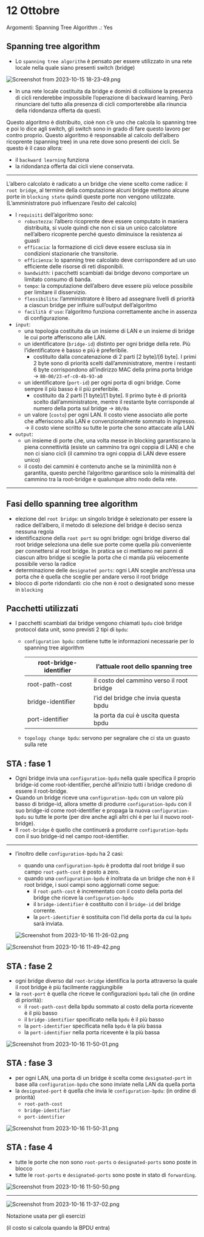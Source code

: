 # 12 Ottobre

Argomenti: Spanning Tree Algorithm
.: Yes

## Spanning tree algorithm

- Lo `spanning tree algorithm` è pensato per essere utilizzato in una rete locale nella quale siano presenti switch (bridge)

![Screenshot from 2023-10-15 18-23-49.png](Screenshot_from_2023-10-15_18-23-49.png)

- In una rete locale costituita da bridge e domini di collisione la presenza di cicli renderebbe impossibile l’operazione di backward learning. Però rinunciare del tutto alla presenza di cicli comporterebbe alla rinuncia della ridondanza offerta da questi.

Questo algoritmo è distribuito, cioè non c’è uno che calcola lo spanning tree e poi lo dice agli switch, gli switch sono in grado di fare questo lavoro per contro proprio. Questo algoritmo è responsabile al calcolo dell’albero ricoprente (spanning tree) in una rete dove sono presenti dei cicli. Se questo è il caso allora:

- il `backward learning` funziona
- la ridondanza offerta dai cicli viene conservata.

---

L’albero calcolato è radicato a un bridge che viene scelto come radice: il `root bridge`, al termine della computazione alcuni bridge mettono alcune porte in `blocking state` quindi queste porte non vengono utilizzate. (L’amministratore può influenzare l’esito del calcolo)

- I `requisiti` dell’algoritmo sono:
    - `robustezza`: l’albero ricoprente deve essere computato in maniera distribuita, si vuole quindi che non ci sia un unico calcolatore nell’albero ricoprente perché questo diminuisce la resistenza ai guasti
    - `efficacia`: la formazione di cicli deve essere esclusa sia in condizioni stazionarie che transitorie.
    - `efficienza`: lo spanning tree calcolato deve corrispondere ad un uso efficiente delle risorse di reti disponibili.
    - `bandwidth`: i pacchetti scambiati dai bridge devono comportare un limitato consumo di banda.
    - `tempo`: la computazione dell’albero deve essere più veloce possibile per limitare il disservizio.
    - `flessibilita`: l’amministratore è libero ad assegnare livelli di priorità a ciascun bridge per influire sull’output dell’algoritmo
    - `facilità d'uso`: l’algoritmo funziona correttamente anche in assenza di configurazione.
- `input`:
    - una topologia costituita da un insieme di LAN e un insieme di bridge le cui porte afferiscono alle LAN.
    - un identificatore (`bridge-id`) distinto per ogni bridge della rete. Più l’identificatore è basso e più è preferibile.
        - costituito dalla concatenazione di 2 parti [2 byte]/[6 byte]. I primi 2 byte sono di priorità scelti dall’amministratore, mentre i restanti 6 byte corrispondono all’indirizzo MAC della prima porta bridge → `80-00/23-ef-c0-4b-93-a0`
    - un identificatore (`port-id`) per ogni porta di ogni bridge. Come sempre il più basso è il più preferibile.
        - costituito da 2 parti [1 byte]/[1 byte]. Il primo byte è di priorità scelto dall’amministratore, mentre il restante byte corrisponde al numero della porta sul bridge → `80/0a`
    - un valore (`costo`) per ogni LAN. Il costo viene associato alle porte che afferiscono alla LAN e convenzionalmente sommato in ingresso. → il costo viene scritto su tutte le porte che sono attaccate alla LAN
- `output`:
    - un insieme di porte che, una volta messe in blocking garantiscano la piena connettività (esiste un cammino tra ogni coppia di LAN) e che non ci siano cicli (il cammino tra ogni coppia di LAN deve essere unico)
    - il costo dei cammini è contenuto anche se la minimilità non è garantita, questo perchè l’algoritmo garantisce solo la minimalità del cammino tra la root-bridge e qualunque altro nodo della rete.

---

## Fasi dello spanning tree algorithm

- elezione del `root bridge`: un singolo bridge è selezionato per essere la radice dell’albero, il metodo di selezione del bridge è deciso senza nessuna regola
- identificazione della `root port` su ogni bridge: ogni bridge diverso dal root bridge seleziona una delle sue porte come quella più conveniente per connettersi al root bridge. In pratica se ci mettiamo nei panni di ciascun altro bridge si sceglie la porta che ci manda più velocemente possibile verso la radice
- determinazione delle `designated ports`: ogni LAN sceglie anch’essa una porta che è quella che sceglie per andare verso il root bridge
- blocco di porte ridondanti: cio che non è root o designated sono messe in `blocking`

## Pacchetti utilizzati

- I pacchetti scambiati dai bridge vengono chiamati `bpdu` cioè bridge protocol data unit, sono previsti 2 tipi di `bpdu`:
    - `configuration bpdu`: contiene tutte le informazioni necessarie per lo spanning tree algorithm
        
        
        | root-bridge-identifier | l’attuale root dello spanning tree |
        | --- | --- |
        | root-path-cost | il costo del cammino verso il root bridge |
        | bridge-identifier | l’id del bridge che invia questa bpdu |
        | port-identifier | la porta da cui è uscita questa bpdu |
    - `topology change bpdu`: servono per segnalare che ci sta un guasto sulla rete

## STA : fase 1

- Ogni bridge invia una `configuration-bpdu` nella quale specifica il proprio bridge-id come root-identifier, perché all’inizio tutti i bridge credono di essere il root-bridge.
- Quando un bridge riceve una `configuration-bpdu` con un valore più basso di bridge-id, allora smette di produrre `configuration-bpdu` con il suo bridge-id come root-identifier e propaga la nuova `configuration-bpdu` su tutte le porte (per dire anche agli altri chi è per lui il nuovo root-bridge).
- Il `root-bridge` è quello che continuerà a produrre `configuration-bpdu` con il suo bridge-id nel campo root-identifier.

---

- l’inoltro delle `configuration-bpdu` ha 2 casi:
    - quando una `configuration-bpdu` è prodotta dal root bridge il suo campo `root-path-cost` è posto a zero.
    - quando una `configuration-bpdu` è inoltrata da un bridge che non è il root bridge, i suoi campi sono aggiornati come segue:
        - il `root-path-cost` è incrementato con il costo della porta del bridge che riceve la `configuration-bpdu`
        - il `bridge-identifier` è costituito con il `bridge-id` del bridge corrente.
        - la `port-identifier` è sostituita con l’id della porta da cui la `bpdu` sarà inviata.
    
    ![Screenshot from 2023-10-16 11-26-02.png](Screenshot_from_2023-10-16_11-26-02.png)
    

![Screenshot from 2023-10-16 11-49-42.png](Screenshot_from_2023-10-16_11-49-42.png)

## STA : fase 2

- ogni bridge diverso dal `root-bridge` identifica la porta attraverso la quale il root bridge è più facilmente raggiungibile
- la `root-port` è quella che riceve le configurazioni `bpdu` tali che (in ordine di priorità):
    - il `root-path-cost` della bpdu sommato al costo della porta ricevente è il più basso
    - il `bridge-identifier` specificato nella `bpdu` è il più basso
    - la `port-identifier` specificata nella `bpdu` è la più bassa
    - la `port-identifier` nella porta ricevente è la più bassa

![Screenshot from 2023-10-16 11-50-01.png](Screenshot_from_2023-10-16_11-50-01.png)

## STA : fase 3

- per ogni LAN, una porta di un bridge è scelta come `designated-port` in base alla `configuration-bpdu` che sono inviate nella LAN da quella porta
- la `designated-port` è quella che invia le `configuration-bpdu`: (in ordine di priorità)
    - `root-path-cost`
    - `bridge-identifier`
    - `port-identifier`

![Screenshot from 2023-10-16 11-50-31.png](Screenshot_from_2023-10-16_11-50-31.png)

## STA : fase 4

- tutte le porte che non sono `root-ports` o `designated-ports` sono poste in blocco
- tutte le `root-ports` e `designated-ports` sono poste in stato di `forwarding`.

![Screenshot from 2023-10-16 11-50-50.png](Screenshot_from_2023-10-16_11-50-50.png)

---

![Screenshot from 2023-10-16 11-37-02.png](Screenshot_from_2023-10-16_11-37-02.png)

Notazione usata per gli esercizi

(il costo si calcola quando la BPDU entra)